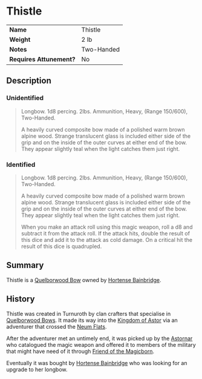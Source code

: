 # Thistle

|||
| --- | --- |
| **Name** | Thistle | item.2
| **Weight** | 2 lb |
| **Notes** | Two-Handed |
| **Requires Attunement?** | No |

## Description

### Unidentified

> Longbow. 1d8 percing. 2lbs. Ammunition, Heavy, (Range 150/600), Two-Handed.
>
> A heavily curved composite bow made of a polished warm brown alpine wood. Strange translucent glass is included either side of the grip and on the inside of the outer curves at either end of the bow. They appear slightly teal when the light catches them just right.

### Identified

> Longbow. 1d8 percing. 2lbs. Ammunition, Heavy, (Range 150/600), Two-Handed.
>
> A heavily curved composite bow made of a polished warm brown alpine wood. Strange translucent glass is included either side of the grip and on the inside of the outer curves at either end of the bow. They appear slightly teal when the light catches them just right.
>
> When you make an attack roll using this magic weapon, roll a d8 and subtract it from the attack roll. If the attack hits, double the result of this dice and add it to the attack as cold damage. On a critical hit the result of this dice is quadrupled.

## Summary

Thistle is a [Quelborwood Bow](enchantments/quelborwood-bow.md) owned by [Hortense Bainbridge](../../characters/hortense-bainbridge.md).

## History

Thistle was created in Turnuroth by clan crafters that specialise in [Quelborwood Bows](enchantments/quelborwood-bow.md). It made its way into the [Kingdom of Astor](../../civilisations/kingdom-of-astor/kingdom-of-astor.md) via an adventurer that crossed the [Neum Flats](../../places/topography/valleys-plains-deserts/neum-flats.md).

After the adventurer met an untimely end, it was picked up by the [Astornar](../../organisations/government/astornar.md) who catalogued the magic weapon and offered it to members of the military that might have need of it through [Friend of the Magicborn](../../places/buildings/shops/friend-of-the-magicborn.md).

Eventually it was bought by [Hortense Bainbridge](../../characters/hortense-bainbridge.md) who was looking for an upgrade to her longbow.
